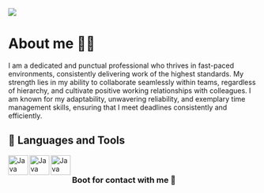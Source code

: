 <img src=https://media3.giphy.com/media/v1.Y2lkPTc5MGI3NjExZWx5NDNyYjhsdmJjeTc1bDUyc24yM2U4aW5heTVnZ2x4YzJ6eHhwMCZlcD12MV9pbnRlcm5hbF9naWZfYnlfaWQmY3Q9Zw/E3cZowYkfP22dz1s37/giphy.gif>

# About me 🧑‍💻
I am a dedicated and punctual professional who thrives in fast-paced environments, consistently delivering work of the highest standards. My strength lies in my ability to collaborate seamlessly within teams, regardless of hierarchy, and cultivate positive working relationships with colleagues. I am known for my adaptability, unwavering reliability, and exemplary time management skills, ensuring that I meet deadlines consistently and efficiently.

## 🧰 Languages and Tools
<img align="left" alt="Java" width="40px" style="padding-rigth:15px;" src="https://github.com/K1taSun/K1taSun/assets/143649497/28e183d7-7e29-45bc-9d24-55e85df2381f"/>
<img align="left" alt="Java" width="40px" style="padding-rigth:15px;" src="https://github.com/K1taSun/K1taSun/assets/143649497/26af1303-97e1-4270-bdbe-c30b9b935383"/>
<img align="left" alt="Java" width="40px" style="padding-rigth:15px;" src="https://github.com/K1taSun/K1taSun/assets/143649497/b09d741c-803b-42f8-aead-3f0ddc608cd7"/>
<br/>

### Boot for contact with me  🤖
















